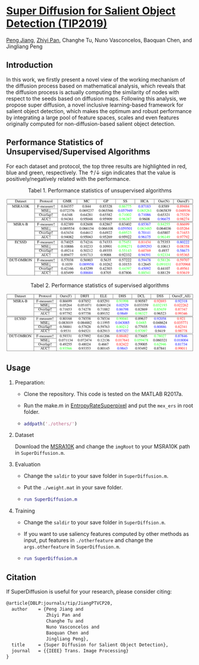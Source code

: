 # [Super Diffusion for Salient Object Detection (TIP2019)](https://arxiv.org/pdf/1811.09038.pdf)

[Peng Jiang](https://github.com/sdujump), [Zhiyi Pan](https://github.com/panzhiyi), Changhe Tu, Nuno Vasconcelos, Baoquan Chen, and Jingliang Peng

## Introduction

In this work, we firstly present a novel view of the working mechanism of the diffusion process based on mathematical analysis, which reveals that the diffusion process is actually computing the similarity of nodes with respect to the seeds based on diffusion maps. Following this analysis, we propose super diffusion, a novel inclusive learning-based framework for salient object detection, which makes the optimum and robust performance by integrating a large pool of feature spaces, scales and even features originally computed for non-diffusion-based salient object detection. 

## Performance Statistics of Unsupervised/Supervised  Algorithms

For each dataset and protocol, the top three results are highlighted in red, blue and green, respectively. The   ↑/↓ sign indicates that the value is positively/negatively related with the performance. 

<center>Tabel 1. Performance statistics of unsupervised algorithms</center>

![](./img/unsupervised.png)

<center>Tabel 2. Performance statistics of supervised algorithms</center>

![](./img/supervised.png)

## Usage

1. Preparation:

   * Clone the repository. This code is tested on the MATLAB R2017a.

   * Run the make.m in [EntropyRateSuperpixel](https://github.com/mingyuliutw/EntropyRateSuperpixel) and put the `mex_ers`  in root folder.

   * ```matlab
     addpath('./others/')
     ```

2. Dataset

   Download the [MSRA10K](https://mmcheng.net/msra10k/) and change the `imgRoot` to your MSRA10K path in `SuperDiffusion.m`.

3. Evaluation

   * Change the `saldir` to your save folder in `SuperDiffusion.m`.

   * Put the `./weight.mat` in your save folder.

   * ```matlab
     run SuperDiffusion.m
     ```

4. Training

   * Change the `saldir` to your save folder in `SuperDiffsion.m`.

   * If you want to use saliency features computed by other methods as input, put features in `./otherfeature` and change the `args.otherfeature` in `SuperDiffusion.m`.

   * ```matlab
     run SuperDiffusion.m
     ```

## Citation

If SuperDiffusion is useful for your research, please consider citing:

```
@article{DBLP:journals/tip/JiangPTVCP20,
  author    = {Peng Jiang and
               Zhiyi Pan and
               Changhe Tu and
               Nuno Vasconcelos and
               Baoquan Chen and
               Jingliang Peng},
  title     = {Super Diffusion for Salient Object Detection},
  journal   = {{IEEE} Trans. Image Processing}
}
```
